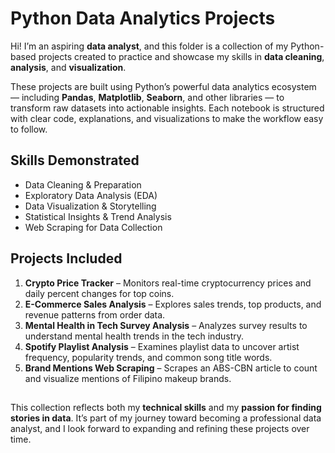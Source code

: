 # Python Data Analytics Projects

Hi! I’m an aspiring **data analyst**, and this folder is a collection of my Python-based projects created to practice and showcase my skills in **data cleaning**, **analysis**, and **visualization**.  

These projects are built using Python’s powerful data analytics ecosystem — including **Pandas**, **Matplotlib**, **Seaborn**, and other libraries — to transform raw datasets into actionable insights. Each notebook is structured with clear code, explanations, and visualizations to make the workflow easy to follow.  

## Skills Demonstrated
- Data Cleaning & Preparation  
- Exploratory Data Analysis (EDA)  
- Data Visualization & Storytelling  
- Statistical Insights & Trend Analysis  
- Web Scraping for Data Collection  

## Projects Included
1. **Crypto Price Tracker** – Monitors real-time cryptocurrency prices and daily percent changes for top coins.  
2. **E-Commerce Sales Analysis** – Explores sales trends, top products, and revenue patterns from order data.  
3. **Mental Health in Tech Survey Analysis** – Analyzes survey results to understand mental health trends in the tech industry.  
4. **Spotify Playlist Analysis** – Examines playlist data to uncover artist frequency, popularity trends, and common song title words.  
5. **Brand Mentions Web Scraping** – Scrapes an ABS-CBN article to count and visualize mentions of Filipino makeup brands.  


## 
This collection reflects both my **technical skills** and my **passion for finding stories in data**. It’s part of my journey toward becoming a professional data analyst, and I look forward to expanding and refining these projects over time.  
